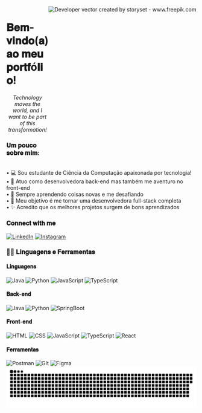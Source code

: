 <img align="right" alt="Developer vector created by storyset - www.freepik.com" height="380" src="https://raw.githubusercontent.com/gabiiborba/gabiiborba/main/ilustracao-de-api-de-design-plano-desenhado-a-mao.png">

<h1>
    <span> 𝐁𝐞𝐦-𝐯𝐢𝐧𝐝𝐨(𝐚) 𝐚𝐨 𝐦𝐞𝐮 𝐩𝐨𝐫𝐭𝐟ó𝐥𝐢𝐨!</span>
</h1>

<div align="center">
  
*Technology moves the world, and I want to be part of this transformation!*

</div>

<p align="justify"> 
<h3>𝐔𝐦 𝐩𝐨𝐮𝐜𝐨 𝐬𝐨𝐛𝐫𝐞 𝐦𝐢𝐦:</h3> <br>
    • 💻 Sou estudante de Ciência da Computação apaixonada por tecnologia! <br>
    • 🔧 Atuo como desenvolvedora back-end mas também me aventuro no front-end <br>
    • 🌱 Sempre aprendendo coisas novas e me desafiando <br>
    • 🎯 Meu objetivo é me tornar uma desenvolvedora full-stack completa <br>
    • ✨ Acredito que os melhores projetos surgem de bons aprendizados <br>
</p>

### 𝐂𝐨𝐧𝐧𝐞𝐜𝐭 𝐰𝐢𝐭𝐡 𝐦𝐞

[![LinkedIn](https://img.shields.io/badge/-LinkedIn-000?style=for-the-badge&logo=linkedin&logoColor=FF00F6&color:FFF)](https://www.linkedin.com/in/gabrielab-da-silva/)
[![Instagram](https://img.shields.io/badge/-Instagram-000?style=for-the-badge&logo=instagram&logoColor=FF00F6&color:FFF)](https://www.instagram.com/__gabiissilva/)

### 

<h3>👩‍💻 𝐋𝐢𝐧𝐠𝐮𝐚𝐠𝐞𝐧𝐬 𝐞 𝐅𝐞𝐫𝐫𝐚𝐦𝐞𝐧𝐭𝐚𝐬</h3>

<div align="left">
  <!-- Linguagens -->
  <h4>𝐋𝐢𝐧𝐠𝐮𝐚𝐠𝐞𝐧𝐬</h4>
  <span>
    <img alt="Java" height="40" width="40" src="https://cdn.jsdelivr.net/gh/devicons/devicon/icons/java/java-original.svg">
    <img alt="Python" height="40" width="40" src="https://cdn.jsdelivr.net/gh/devicons/devicon/icons/python/python-original.svg">
    <img alt="JavaScript" height="40" width="40" src="https://cdn.jsdelivr.net/gh/devicons/devicon/icons/javascript/javascript-original.svg">
    <img alt="TypeScript" height="40" width="40" src="https://cdn.jsdelivr.net/gh/devicons/devicon/icons/typescript/typescript-original.svg">
  </span>
  
  <!-- Back-end -->
  <h4>𝐁𝐚𝐜𝐤-𝐞𝐧𝐝</h4>
  <span>
    <img alt="Java" height="40" width="40" src="https://cdn.jsdelivr.net/gh/devicons/devicon/icons/java/java-original.svg">
    <img alt="Python" height="40" width="40" src="https://cdn.jsdelivr.net/gh/devicons/devicon/icons/python/python-original.svg">
    <img alt="SpringBoot" height="40" width="40" src="https://cdn.jsdelivr.net/gh/devicons/devicon/icons/spring/spring-original.svg">
  </span>
  
  <!-- Front-end -->
  <h4>𝐅𝐫𝐨𝐧𝐭-𝐞𝐧𝐝</h4>
  <span>
    <img alt="HTML" height="40" width="40" src="https://cdn.jsdelivr.net/gh/devicons/devicon/icons/html5/html5-original.svg">
    <img alt="CSS" height="40" width="40" src="https://cdn.jsdelivr.net/gh/devicons/devicon/icons/css3/css3-original.svg">
    <img alt="JavaScript" height="40" width="40" src="https://cdn.jsdelivr.net/gh/devicons/devicon/icons/javascript/javascript-original.svg">
    <img alt="TypeScript" height="40" width="40" src="https://cdn.jsdelivr.net/gh/devicons/devicon/icons/typescript/typescript-original.svg">
    <img alt="React" height="40" width="40" src="https://cdn.jsdelivr.net/gh/devicons/devicon/icons/react/react-original.svg">
  </span>
</div>

<h4>𝐅𝐞𝐫𝐫𝐚𝐦𝐞𝐧𝐭𝐚𝐬</h4>
<span>
    <img alt="Postman" height="40" width="40" src="https://cdn.jsdelivr.net/gh/devicons/devicon/icons/postman/postman-original.svg">
    <img alt="GIt" height="40" width="40" src="https://cdn.jsdelivr.net/gh/devicons/devicon/icons/git/git-original.svg">
    <img alt="Figma" height="40" width="40" src="https://cdn.jsdelivr.net/gh/devicons/devicon/icons/figma/figma-original.svg">
</span>

<img src="https://raw.githubusercontent.com/gabiiborba/gabiiborba/output/snake.svg" alt="Snake animation" />
